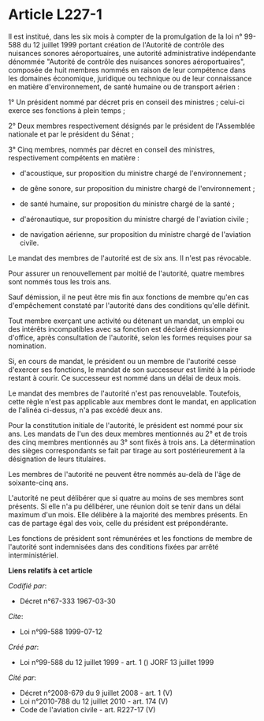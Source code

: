 # Article L227-1

Il est institué, dans les six mois à compter de la promulgation de la loi n° 99-588 du 12 juillet 1999 portant création de
l'Autorité de contrôle des nuisances sonores aéroportuaires, une autorité administrative indépendante dénommée "Autorité de
contrôle des nuisances sonores aéroportuaires", composée de huit membres nommés en raison de leur compétence dans les
domaines économique, juridique ou technique ou de leur connaissance en matière d'environnement, de santé humaine ou de
transport aérien :

1° Un président nommé par décret pris en conseil des ministres ; celui-ci exerce ses fonctions à plein temps ;

2° Deux membres respectivement désignés par le président de l'Assemblée nationale et par le président du Sénat ;

3° Cinq membres, nommés par décret en conseil des ministres, respectivement compétents en matière :

- d'acoustique, sur proposition du ministre chargé de l'environnement ;

- de gêne sonore, sur proposition du ministre chargé de l'environnement ;

- de santé humaine, sur proposition du ministre chargé de la santé ;

- d'aéronautique, sur proposition du ministre chargé de l'aviation civile ;

- de navigation aérienne, sur proposition du ministre chargé de l'aviation civile.

Le mandat des membres de l'autorité est de six ans. Il n'est pas révocable.

Pour assurer un renouvellement par moitié de l'autorité, quatre membres sont nommés tous les trois ans.

Sauf démission, il ne peut être mis fin aux fonctions de membre qu'en cas d'empêchement constaté par l'autorité dans des
conditions qu'elle définit.

Tout membre exerçant une activité ou détenant un mandat, un emploi ou des intérêts incompatibles avec sa fonction est déclaré
démissionnaire d'office, après consultation de l'autorité, selon les formes requises pour sa nomination.

Si, en cours de mandat, le président ou un membre de l'autorité cesse d'exercer ses fonctions, le mandat de son successeur
est limité à la période restant à courir. Ce successeur est nommé dans un délai de deux mois.

Le mandat des membres de l'autorité n'est pas renouvelable. Toutefois, cette règle n'est pas applicable aux membres dont le
mandat, en application de l'alinéa ci-dessus, n'a pas excédé deux ans.

Pour la constitution initiale de l'autorité, le président est nommé pour six ans. Les mandats de l'un des deux membres
mentionnés au 2° et de trois des cinq membres mentionnés au 3° sont fixés à trois ans. La détermination des sièges
correspondants se fait par tirage au sort postérieurement à la désignation de leurs titulaires.

Les membres de l'autorité ne peuvent être nommés au-delà de l'âge de soixante-cinq ans.

L'autorité ne peut délibérer que si quatre au moins de ses membres sont présents. Si elle n'a pu délibérer, une réunion doit
se tenir dans un délai maximum d'un mois. Elle délibère à la majorité des membres présents. En cas de partage égal des voix,
celle du président est prépondérante.

Les fonctions de président sont rémunérées et les fonctions de membre de l'autorité sont indemnisées dans des conditions
fixées par arrêté interministériel.

**Liens relatifs à cet article**

_Codifié par_:

  - Décret n°67-333 1967-03-30

_Cite_:

  - Loi n°99-588 1999-07-12

_Créé par_:

  - Loi n°99-588 du 12 juillet 1999 - art. 1 () JORF 13 juillet 1999

_Cité par_:

  - Décret n°2008-679 du 9 juillet 2008 - art. 1 (V)
  - Loi n°2010-788 du 12 juillet 2010 - art. 174 (V)
  - Code de l'aviation civile - art. R227-17 (V)
